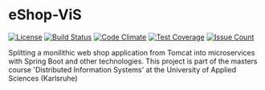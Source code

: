 # eShop-ViS
[![License][license img]][license] [![Build Status][travis branch img]][travis status] [![Code Climate][code climate img]][code climate] [![Test Coverage][test coverage img]][test coverage] [![Issue Count][issue count]][issue count img]

Splitting a monilithic web shop application from Tomcat into microservices with Spring Boot and other technologies. This project is part of the masters course 'Distributed Information Systems' at the University of Applied Sciences (Karlsruhe)

[license]:LICENSE
[license img]:https://img.shields.io/badge/License-Apache%202-blue.svg

[travis status]:https://travis-ci.org/Am3o/eShop
[travis branch img]:https://travis-ci.org/Am3o/eShop.svg?branch=dev

[code climate]:https://codeclimate.com/github/Am3o/eShop
[code climate img]:https://codeclimate.com/github/Am3o/eShop/badges/gpa.svg

[test coverage]:https://codeclimate.com/github/Am3o/eShop/coverage
[test coverage img]:https://codeclimate.com/github/Am3o/eShop/badges/coverage.svg

[issue count]:https://codeclimate.com/github/Am3o/eShop
[issue count img]:https://codeclimate.com/github/Am3o/eShop/badges/issue_count.svg
